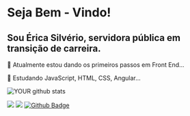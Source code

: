 
# Seja Bem - Vindo!

## Sou Érica Silvério, servidora pública em transição de carreira.

🌱 Atualmente estou dando os primeiros passos em Front End...

🌱 Estudando JavaScript, HTML, CSS, Angular...



![YOUR github stats](https://github-readme-stats.vercel.app/api?username=ericasilverio2210)

[<img src = "https://img.shields.io/badge/instagram-%23E4405F.svg?&style=for-the-badge&logo=instagram&logoColor=white">](https://www.instagram.com/erica.silverio.92/) [<img src = "https://img.shields.io/badge/facebook-%231877F2.svg?&style=for-the-badge&logo=facebook&logoColor=white">](https://www.facebook.com/erica.silverio.92) [![Github Badge](https://img.shields.io/badge/-Github-000?style=for-the-badge&logo=Github&logoColor=white&link=ericasilverio2210)](ericasilverio2210)



